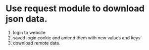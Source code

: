 Use request module to download json data.
============================================

1. login to website
2. saved login cookie and amend them with new values and keys
3. download remote data.
